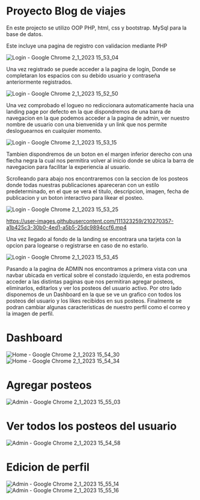 # Proyecto Blog de viajes
En este projecto se utilizo OOP PHP, html, css y bootstrap. MySql para la base de datos.

Este incluye una pagina de registro con validacion mediante PHP 

![Login - Google Chrome 2_1_2023 15_53_04](https://user-images.githubusercontent.com/111323259/210269856-2e4068d6-5c40-47af-a6ef-8eb05cfe2ed0.png)

Una vez registrado se puede acceder a la pagina de login, Donde se completaran los espacios con su debido usuario y contraseña anteriormente registrados.

![Login - Google Chrome 2_1_2023 15_52_50](https://user-images.githubusercontent.com/111323259/210269940-7907042d-a25d-4743-b5a8-5a332a534b12.png)

Una vez comprobado el logueo no rediccionara automaticamente hacia una landing page por defecto en la que dispondremos de una barra de navegacion en la que podemos acceder a la pagina de admin, ver nuestro nombre de usuario con una bienvenida y un link que nos permite desloguearnos en cualquier momento.

![Login - Google Chrome 2_1_2023 15_53_15](https://user-images.githubusercontent.com/111323259/210270083-1ac00a74-8a6a-4eec-8949-8e278271c783.png)

Tambien dispondremos de un boton en el margen inferior derecho con una flecha negra la cual nos permitira volver al inicio donde se ubica la barra de navegacion para facilitar la experiencia al usuario.

Scrolleando para abajo nos encontraremos con la seccion de los posteos donde todas nuestras publicaciones apareceran con un estilo predeterminado, en el que se vera el titulo, descripcion, imagen, fecha de publicacion y un boton interactivo para likear el posteo.

![Login - Google Chrome 2_1_2023 15_53_25](https://user-images.githubusercontent.com/111323259/210270349-0525eb80-63de-4035-9152-fe2b65a51654.png)

https://user-images.githubusercontent.com/111323259/210270357-a1b425c3-30b0-4ed1-a5b5-25dc9894ccf6.mp4

Una vez llegado al fondo de la landing se encontrara una tarjeta con la opcion para logearse o registrarse en caso de no estarlo.

![Login - Google Chrome 2_1_2023 15_53_45](https://user-images.githubusercontent.com/111323259/210270483-d12c61b6-f98e-4b00-868e-8b8f53645138.png)

Pasando a la pagina de ADMIN nos encontramos a primera vista con una navbar ubicada en vertical sobre el constado izquierdo, en esta podremos acceder a las distintas paginas que nos permitiran agregar posteos, eliminarlos, editarlos y ver los posteos del usuario activo. Por otro lado disponemos de un Dashboard en la que se ve un grafico con todos los posteos del usuario y los likes recibidos en sus posteos. Finalmente se podran cambiar algunas caracteristicas de nuestro perfil como el correo y la imagen de perfil.

# Dashboard

![Home - Google Chrome 2_1_2023 15_54_30](https://user-images.githubusercontent.com/111323259/210270760-eb611f9b-7b2e-4cf6-8c10-1e1c77310dc5.png)
![Home - Google Chrome 2_1_2023 15_54_34](https://user-images.githubusercontent.com/111323259/210270764-c0d52045-bf3a-45b6-9494-3494e0ba56c0.png)

# Agregar posteos

![Admin - Google Chrome 2_1_2023 15_55_03](https://user-images.githubusercontent.com/111323259/210270777-86d6a227-d7a0-4228-945b-e519f98b27a0.png)

# Ver todos los posteos del usuario

![Admin - Google Chrome 2_1_2023 15_54_58](https://user-images.githubusercontent.com/111323259/210270781-3b246933-e3bb-4bd1-bcf9-b540e55d400e.png)

# Edicion de perfil

![Admin - Google Chrome 2_1_2023 15_55_14](https://user-images.githubusercontent.com/111323259/210270794-f3344582-75c6-4083-b580-ac49ff7fcf7e.png)
![Admin - Google Chrome 2_1_2023 15_55_16](https://user-images.githubusercontent.com/111323259/210270841-8bb3b03b-77df-4f07-8dd3-72e8a8a1af77.png)
